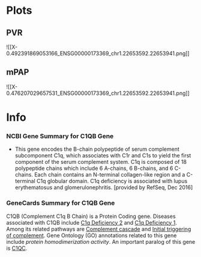 # Plots
## PVR
![[X-0.492391869053166_ENSG00000173369_chr1.22653592.22653941.png]]
## mPAP
![[X-0.476207029657531_ENSG00000173369_chr1.22653592.22653941.png]]

# Info 
### NCBI Gene Summary for C1QB Gene

[](https://www.ncbi.nlm.nih.gov/gene/713)

- This gene encodes the B-chain polypeptide of serum complement subcomponent C1q, which associates with C1r and C1s to yield the first component of the serum complement system. C1q is composed of 18 polypeptide chains which include 6 A-chains, 6 B-chains, and 6 C-chains. Each chain contains an N-terminal collagen-like region and a C-terminal C1q globular domain. C1q deficiency is associated with lupus erythematosus and glomerulonephritis. [provided by RefSeq, Dec 2016]
    

### GeneCards Summary for C1QB Gene

C1QB (Complement C1q B Chain) is a Protein Coding gene. Diseases associated with C1QB include [C1q Deficiency 2](http://www.malacards.org/card/c1q_deficiency_2 "See C1q Deficiency 2 at MalaCards") and [C1q Deficiency 1](http://www.malacards.org/card/c1q_deficiency_1 "See C1q Deficiency 1 at MalaCards"). Among its related pathways are [Complement cascade](https://pathcards.genecards.org/card/complement_cascade "See Complement cascade at Pathcards") and [Initial triggering of complement](https://pathcards.genecards.org/card/initial_triggering_of_complement "See Initial triggering of complement at Pathcards"). Gene Ontology (GO) annotations related to this gene include _protein homodimerization activity_. An important paralog of this gene is [C1QC](https://www.genecards.org/cgi-bin/carddisp.pl?gene=C1QC).